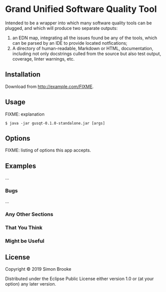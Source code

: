 # Grand Unified Software Quality Tool

Intended to be a wrapper into which many software quality tools can be plugged, and which will produce two separate outputs:

1. an EDN map, integrating all the issues found be any of the tools, which can be parsed by an IDE to provide located notfications;
2. A directory of human-readable, Markdown or HTML, documentation, including not only docstrings culled from the source but also test output, coverage, linter warnings, etc.

## Installation

Download from http://example.com/FIXME.

## Usage

FIXME: explanation

    $ java -jar gusqt-0.1.0-standalone.jar [args]

## Options

FIXME: listing of options this app accepts.

## Examples

...

### Bugs

...

### Any Other Sections
### That You Think
### Might be Useful

## License

Copyright © 2019 Simon Brooke

Distributed under the Eclipse Public License either version 1.0 or (at
your option) any later version.
